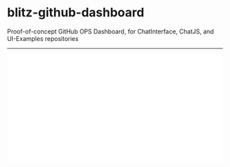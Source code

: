 # blitz-github-dashboard
Proof-of-concept GitHub OPS Dashboard, for ChatInterface, ChatJS, and UI-Examples repositories

---

<picture>
  <img src="/metrics.repository.svg" alt="Metrics">
</picture>
